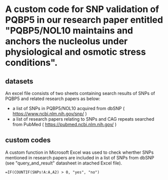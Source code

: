 # A custom code for SNP validation of PQBP5 in our research paper entitled "PQBP5/NOL10 maintains and anchors the nucleolus under physiological and osmotic stress conditions".

## datasets
An excel file consists of two sheets containing search results of SNPs of PQBP5 and related research papers as below:
* a list of SNPs in PQBP5/NOL10 acquired from dbSNP ( https://www.ncbi.nlm.nih.gov/snp/ )
* a list of research papers relating to SNPs and CAG repeats searched from PubMed ( https://pubmed.ncbi.nlm.nih.gov/ )

## custom codes
A custom function in Microsoft Excel was used to check wherther SNPs mentioned in research papers are included in a list of SNPs from dbSNP (see "query_and_result" datasheet in atached Excel file).
```
=IF(COUNTIF(SNPs!A:A,A2) > 0, "yes", "no")
```
